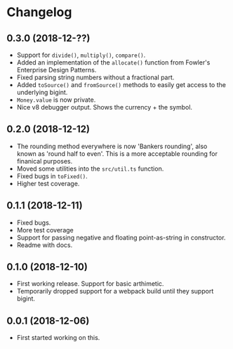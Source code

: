 Changelog
=========

0.3.0 (2018-12-??)
------------------

* Support for `divide()`, `multiply()`, `compare()`.
* Added an implementation of the `allocate()` function from Fowler's
  Enterprise Design Patterns.
* Fixed parsing string numbers without a fractional part.
* Added `toSource()` and `fromSource()` methods to easily get access to the
  underlying bigint.
* `Money.value` is now private.
* Nice v8 debugger output. Shows the currency + the symbol.

0.2.0 (2018-12-12)
------------------

* The rounding method everywhere is now 'Bankers rounding', also known as
  'round half to even'. This is a more acceptable rounding for finanical
  purposes.
* Moved some utilities into the `src/util.ts` function.
* Fixed bugs in `toFixed()`.
* Higher test coverage.


0.1.1 (2018-12-11)
------------------

* Fixed bugs.
* More test coverage
* Support for passing negative and floating point-as-string in constructor.
* Readme with docs.


0.1.0 (2018-12-10)
------------------

* First working release. Support for basic arthimetic.
* Temporarily dropped support for a webpack build until they support bigint.


0.0.1 (2018-12-06)
-----------------

* First started working on this.
